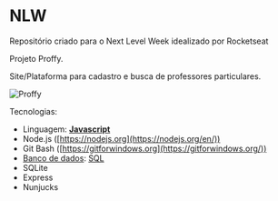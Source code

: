 # NLW
Repositório criado para o Next Level Week idealizado por Rocketseat 

Projeto Proffy.

Site/Plataforma para cadastro e busca de professores particulares.

<img src="/Imagens/Screenshot_22.png" alt="Proffy">

Tecnologias:
- Linguagem: **[Javascript](https://developer.mozilla.org/en-US/docs/Web/javascript)**
- Node.js ([https://nodejs.org](https://nodejs.org/en/))
- Git Bash ([https://gitforwindows.org](https://gitforwindows.org/))
- [Banco de dados](https://www.notion.so/nextlevelweekstarter/Banco-de-Dados-5486eedc84d245a289d6004d34597f22): [SQL](https://en.wikipedia.org/wiki/SQL)
- SQLite
- Express
- Nunjucks
